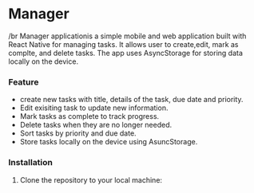 # Manager
/br 
Manager applicationis a simple mobile and web application built with React Native for managing tasks. It allows user to create,edit, mark as complte, and delete tasks. The app uses AsyncStorage for storing data locally on the device. 


### Feature 
- create new tasks with title, details of the task, due date and priority.
- Edit exisiting task to update new information.
- Mark tasks as complete to track progress.
- Delete tasks when they are no longer needed.
- Sort tasks by priority and due date.
- Store tasks locally on the device using AsuncStorage.


### Installation 
1. Clone the repository to your local machine:
``` 
